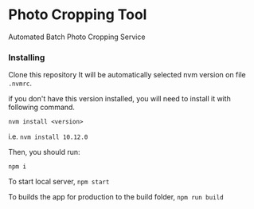 # Photo Cropping Tool
Automated Batch Photo Cropping Service

### Installing
Clone this repository
It will be automatically selected nvm version on file `.nvmrc`.

if you don't have this version installed, you will need to install it with following command.
```
nvm install <version>
```
i.e. `nvm install 10.12.0`

Then, you should run:
```
npm i
```
To start local server, `npm start`

To builds the app for production to the build folder, `npm run build`